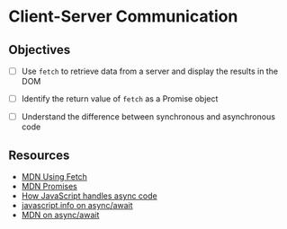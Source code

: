 # Client-Server Communication

## Objectives

- [ ] Use `fetch` to retrieve data from a server and display the results in the DOM
- [ ] Identify the return value of `fetch` as a Promise object
- [ ] Understand the difference between synchronous and asynchronous code



## Resources

- [MDN Using Fetch][using fetch]
- [MDN Promises][promises]
- [How JavaScript handles async code][loupe]
- [javascript.info on async/await](https://javascript.info/async-await)
- [MDN on async/await](https://developer.mozilla.org/en-US/docs/Learn/JavaScript/Asynchronous/Async_await)

[using fetch]: (https://developer.mozilla.org/en-US/docs/Web/API/Fetch_API/Using_Fetch)
[promises]: https://developer.mozilla.org/en-US/docs/Web/JavaScript/Reference/Global_Objects/Promise
[loupe]: http://latentflip.com/loupe
